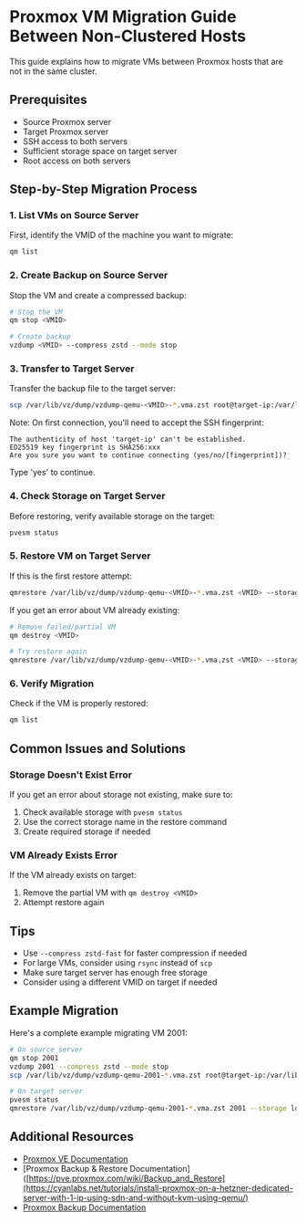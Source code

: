 # Proxmox VM Migration Guide Between Non-Clustered Hosts

This guide explains how to migrate VMs between Proxmox hosts that are not in the same cluster.

## Prerequisites

- Source Proxmox server
- Target Proxmox server
- SSH access to both servers
- Sufficient storage space on target server
- Root access on both servers

## Step-by-Step Migration Process

### 1. List VMs on Source Server

First, identify the VMID of the machine you want to migrate:

```bash
qm list
```

### 2. Create Backup on Source Server

Stop the VM and create a compressed backup:

```bash
# Stop the VM
qm stop <VMID>

# Create backup
vzdump <VMID> --compress zstd --mode stop
```

### 3. Transfer to Target Server

Transfer the backup file to the target server:

```bash
scp /var/lib/vz/dump/vzdump-qemu-<VMID>-*.vma.zst root@target-ip:/var/lib/vz/dump/
```

Note: On first connection, you'll need to accept the SSH fingerprint:
```
The authenticity of host 'target-ip' can't be established.
ED25519 key fingerprint is SHA256:xxx
Are you sure you want to continue connecting (yes/no/[fingerprint])?
```
Type 'yes' to continue.

### 4. Check Storage on Target Server

Before restoring, verify available storage on the target:

```bash
pvesm status
```

### 5. Restore VM on Target Server

If this is the first restore attempt:

```bash
qmrestore /var/lib/vz/dump/vzdump-qemu-<VMID>-*.vma.zst <VMID> --storage <storage_name>
```

If you get an error about VM already existing:

```bash
# Remove failed/partial VM
qm destroy <VMID>

# Try restore again
qmrestore /var/lib/vz/dump/vzdump-qemu-<VMID>-*.vma.zst <VMID> --storage <storage_name>
```

### 6. Verify Migration

Check if the VM is properly restored:

```bash
qm list
```

## Common Issues and Solutions

### Storage Doesn't Exist Error

If you get an error about storage not existing, make sure to:
1. Check available storage with `pvesm status`
2. Use the correct storage name in the restore command
3. Create required storage if needed

### VM Already Exists Error

If the VM already exists on target:
1. Remove the partial VM with `qm destroy <VMID>`
2. Attempt restore again

## Tips

- Use `--compress zstd-fast` for faster compression if needed
- For large VMs, consider using `rsync` instead of `scp`
- Make sure target server has enough free storage
- Consider using a different VMID on target if needed

## Example Migration

Here's a complete example migrating VM 2001:

```bash
# On source server
qm stop 2001
vzdump 2001 --compress zstd --mode stop
scp /var/lib/vz/dump/vzdump-qemu-2001-*.vma.zst root@target-ip:/var/lib/vz/dump/

# On target server
pvesm status
qmrestore /var/lib/vz/dump/vzdump-qemu-2001-*.vma.zst 2001 --storage local
```

## Additional Resources

- [Proxmox VE Documentation](https://pve.proxmox.com/wiki/Main_Page)
- [Proxmox Backup & Restore Documentation]([https://pve.proxmox.com/wiki/Backup_and_Restore](https://cyanlabs.net/tutorials/install-proxmox-on-a-hetzner-dedicated-server-with-1-ip-using-sdn-and-without-kvm-using-qemu/)
- [Proxmox Backup Documentation](https://pve.proxmox.com/wiki/Backup_and_Restore)
